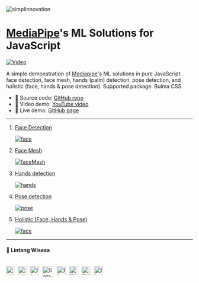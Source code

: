 ![simplinnovation](https://1.bp.blogspot.com/-wStk0VZDfMk/YCC0GIRPrDI/AAAAAAAAAGc/1yj7IOUedvoeO1CuCxq7ETLW0FqXni6mwCLcBGAsYHQ/s320/logotext.png)

# __[MediaPipe](https://github.com/google/mediapipe)'s ML Solutions for JavaScript__

[![Video](https://img.youtube.com/vi/kuY-m6id4F4/0.jpg)](https://youtu.be/kuY-m6id4F4)

A simple demonstration of [Mediapipe](https://github.com/google/mediapipe)'s ML solutions in pure JavaScript: face detection, face mesh, hands (palm) detection, pose detection, and holistic (face, hands & pose detection). Supported package: Bulma CSS.

- 📝 Source code: [GitHub repo](https://github.com/LintangWisesa/MediaPipe-in-JavaScript)
- 🎥 Video demo: [YouTube video](https://youtu.be/kuY-m6id4F4)
- 🎉 Live demo: [GitHub page](https://lintangwisesa.github.io/MediaPipe-in-JavaScript/index.html)

<hr>

1. [Face Detection](https://lintangwisesa.github.io/MediaPipe-in-JavaScript/face.html)

    [![face](/img/a.png)](https://youtu.be/kuY-m6id4F4)

1. [Face Mesh](https://lintangwisesa.github.io/MediaPipe-in-JavaScript/faceMesh.html)


    [![faceMesh](/img/b.png)](https://youtu.be/kuY-m6id4F4)

1. [Hands detection](https://lintangwisesa.github.io/MediaPipe-in-JavaScript/hands.html)


    [![hands](/img/c.png)](https://youtu.be/kuY-m6id4F4)

1. [Pose detection](https://lintangwisesa.github.io/MediaPipe-in-JavaScript/pose.html)

    [![pose](/img/d.png)](https://youtu.be/kuY-m6id4F4)

1. [Holistic (Face, Hands & Pose)](https://lintangwisesa.github.io/MediaPipe-in-JavaScript/holistic.html)

    [![face](/img/e.png)](https://youtu.be/kuY-m6id4F4)

<hr>

#### 🍔 Lintang Wisesa

<br>

<a href="mailto: lintangwisesa@ymail.com">
  <img align="left" style="margin-right:10px" alt="lintang ymail" width="22px" src="https://camo.githubusercontent.com/b6e5ff081d7552ec05656de193794847e14d47ad/68747470733a2f2f732e79696d672e636f6d2f63762f61706976322f6d79632f6d61696c2f4d61696c5f694f535f6170705f69636f6e2e706e67" />
</a>

<a href="https://web.facebook.com/lintangbagus/">
  <img align="left" style="margin-right:10px" alt="lintang facebook" width="22px" src="https://camo.githubusercontent.com/a461898d72dd9f4c8c526dfcca9dfdc8a8c69605/68747470733a2f2f75706c6f61642e77696b696d656469612e6f72672f77696b6970656469612f636f6d6d6f6e732f7468756d622f352f35312f46616365626f6f6b5f665f6c6f676f5f253238323031392532392e7376672f3130323470782d46616365626f6f6b5f665f6c6f676f5f253238323031392532392e7376672e706e67" />
</a>

<a href="https://twitter.com/Lintang_Wisesa">
  <img style="margin-right:10px" align="left" alt="lintang twitter" width="24px" src="https://camo.githubusercontent.com/b6943877f3d8a1269974b9f820388403ee2b1978/68747470733a2f2f332e62702e626c6f6773706f742e636f6d2f2d4e786f754d6d7a32624f592f54385f61633937636573492f41414141414141414767302f65337659315f62646e62452f73313630302f547769747465722b6c6f676f2b323031322e706e67" />
</a>

<a href="https://www.youtube.com/user/lintangbagus">
  <img style="margin-right:10px" align="left" alt="lintang youtube" width="29px" src="https://www.pinclipart.com/picdir/big/55-557137_a-quiet-drifter-takes-a-janitorial-job-at.png" />
</a>

<a href="https://www.linkedin.com/in/lintangwisesa/">
  <img style="margin-right:10px" align="left" alt="lintang linkedin" width="24px" src="https://camo.githubusercontent.com/0d70d8c72e2f45755511d6799489dc49d0e325f0/68747470733a2f2f692e70696e696d672e636f6d2f6f726967696e616c732f63652f30392f33632f63653039336337323134616433353762623636356366643266363661386236622e706e67" />
</a>

<a href="https://github.com/LintangWisesa">
  <img style="margin-right:10px" align="left" alt="lintang github" width="23px" src="https://camo.githubusercontent.com/11406e7ae7d4716fcc586cddf450451576d71bef/68747470733a2f2f696d6167652e666c617469636f6e2e636f6d2f69636f6e732f7376672f32352f32353233312e737667" />
</a>

<a href="https://www.hackster.io/lintangwisesa">
  <img style="margin-right:10px" align="left" alt="lintang hackster" width="23px" src="https://user-images.githubusercontent.com/10383395/49821324-358fa080-fda0-11e8-8b00-def2a67fc598.png" />
</a>

<a href="https://lintangwisesa.github.io/me/">
  <img style="margin-right:10px" align="left" alt="lintang bio" width="24px" src="https://avatars2.githubusercontent.com/u/30064213?s=460&u=6640a1c3d5c1892283e1c273006755de8d32fa59&v=4" />
</a>